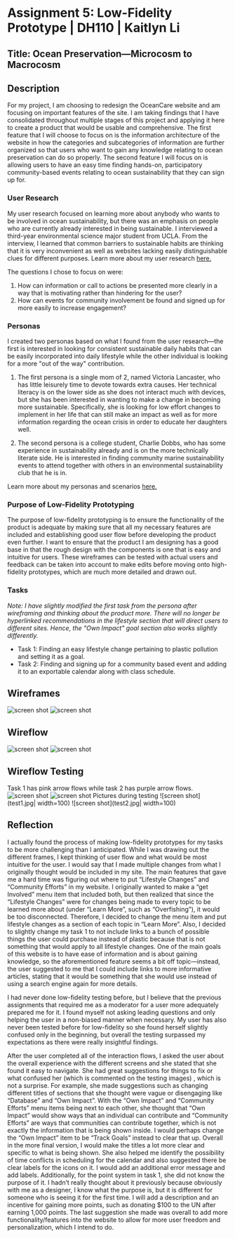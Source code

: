 # Assignment 5: Low-Fidelity Prototype | DH110 | Kaitlyn Li
## Title: Ocean Preservation—Microcosm to Macrocosm
## Description
For my project, I am choosing to redesign the OceanCare website and am focusing on important features of the site. I am taking findings that I have consolidated throughout multiple stages of this project and applying it here to create a product that would be usable and comprehensive. The first feature that I will choose to focus on is the information architecture of the website in how the categories and subcategories of information are further organized so that users who want to gain any knowledge relating to ocean preservation can do so properly. The second feature I will focus on is allowing users to have an easy time finding hands-on, participatory community-based events relating to ocean sustainability that they can sign up for. 
### User Research
My user research focused on learning more about anybody who wants to be involved in ocean sustainability, but there was an emphasis on people who are currently already interested in being sustainable. I interviewed a third-year environmental science major student from UCLA. From the interview, I learned that common barriers to sustainable habits are thinking that it is very inconvenient as well as websites lacking easily distinguishable clues for different purposes. Learn more about my user research [here.](https://github.com/kaittli/DH110-22F/blob/main/assignment03/README.md)

The questions I chose to focus on were:
1. How can information or call to actions be presented more clearly in a way that is motivating rather than hindering for the user?
2. How can events for community involvement be found and signed up for more easily to increase engagement?
### Personas
I created two personas based on what I found from the user research—the first is interested in looking for consistent sustainable daily habits that can be easily incorporated into daily lifestyle while the other individual is looking for a more "out of the way" contribution.
 
1. The first persona is a single mom of 2, named Victoria Lancaster, who has little leisurely time to devote towards extra causes. Her technical literacy is on the lower side as she does not interact much with devices, but she has been interested in wanting to make a change in becoming more sustainable. Specifically, she is looking for low effort changes to implement in her life that can still make an impact as well as for more information regarding the ocean crisis in order to educate her daughters well.

2. The second persona is a college student, Charlie Dobbs, who has some experience in sustainability already and is on the more technically literate side. He is interested in finding community marine sustainability events to attend together with others in an environmental sustainability club that he is in. 

Learn more about my personas and scenarios [here.](https://github.com/kaittli/DH110-22F/blob/main/assignment04/README.md)
### Purpose of Low-Fidelity Prototyping
The purpose of low-fidelity prototyping is to ensure the functionality of the product is adequate by making sure that all my necessary features are included and establishing good user flow before developing the product even further. I want to ensure that the product I am designing has a good base in that the rough design with the components is one that is easy and intuitive for users. These wireframes can be tested with actual users and feedback can be taken into account to make edits before moving onto high-fidelity prototypes, which are much more detailed and drawn out. 
### Tasks
*Note: I have slightly modified the first task from the persona after wireframing and thinking about the product more. There will no longer be hyperlinked recommendations in the lifestyle section that will direct users to different sites. Hence, the "Own Impact" goal section also works slightly differently.*
* Task 1: Finding an easy lifestyle change pertaining to plastic pollution and setting it as a goal.
* Task 2: Finding and signing up for a community based event and adding it to an exportable calendar along with class schedule.
## Wireframes
![screen shot](wireframe1.jpg)
![screen shot](wireframe2.jpg)
## Wireflow
![screen shot](wireflow1.jpg)
![screen shot](wireflow2.jpg)
## Wireflow Testing
Task 1 has pink arrow flows while task 2 has purple arrow flows.
![screen shot](wireframetesting.jpg)
![screen shot](wireframetesting2.jpg)
Pictures during testing
![screen shot](test1.jpg| width=100)
![screen shot](test2.jpg| width=100)
## Reflection
I actually found the process of making low-fidelity prototypes for my tasks to be more challenging than I anticipated. While I was drawing out the different frames, I kept thinking of user flow and what would be most intuitive for the user. I would say that I made multiple changes from what I originally thought would be included in my site. The main features that gave me a hard time was figuring out where to put “Lifestyle Changes” and “Community Efforts” in my website. I originally wanted to make a “get Involved” menu item that included both, but then realized that since the “Lifestyle Changes” were for changes being made to every topic to be learned more about (under “Learn More”, such as “Overfishing”), it would be too disconnected. Therefore, I decided to change the menu item and put lifestyle changes as a section of each topic in “Learn More”. Also, I decided to slightly change my task 1 to not include links to a bunch of possible things the user could purchase instead of plastic because that is not something that would apply to all lifestyle changes. One of the main goals of this website is to have ease of information and is about gaining knowledge, so the aforementioned feature seems a bit off topic—instead, the user suggested to me that I could include links to more informative articles, stating that it would be something that she would use instead of using a search engine again for more details. 

I had never done low-fidelity testing before, but I believe that the previous assignments that required me as a moderator for a user more adequately prepared me for it. I found myself not asking leading questions and only helping the user in a non-biased manner when necessary. My user has also never been tested before for low-fidelity so she found herself slightly confused only in the beginning, but overall the testing surpassed my expectations as there were really insightful findings.

After the user completed all of the interaction flows, I asked the user about the overall experience with the different screens and she stated that she found it easy to navigate. She had great suggestions for things to fix or what confused her (which is commented on the testing images) , which is not a surprise. For example, she made suggestions such as changing different titles of sections that she thought were vague or disengaging like “Database” and “Own Impact”. With the “Own Impact” and “Community Efforts” menu items being next to each other, she thought that “Own Impact” would show ways that an individual can contribute and “Community Efforts” are ways that communities can contribute together, which is not exactly the information that is being shown inside. I would perhaps change the “Own Impact” item to be “Track Goals” instead to clear that up. Overall in the more final version, I would make the titles a lot more clear and specific to what is being shown. She also helped me identify the possibility of time conflicts in scheduling for the calendar and also suggested there be clear labels for the icons on it. I would add an additional error message and add labels. Additionally, for the point system in task 1, she did not know the purpose of it. I hadn’t really thought about it previously because obviously with me as a designer, I know what the purpose is, but it is different for someone who is seeing it for the first time. I will add a description and an incentive for gaining more points, such as donating $100 to the UN after earning 1,000 points. The last suggestion she made was overall to add more functionality/features into the website to allow for more user freedom and personalization, which I intend to do.
